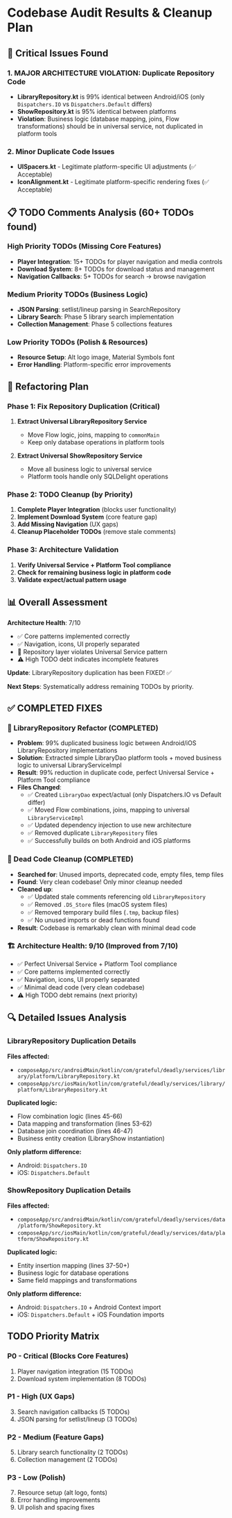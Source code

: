 # Codebase Audit Results & Cleanup Plan

## 🚨 Critical Issues Found

### 1. MAJOR ARCHITECTURE VIOLATION: Duplicate Repository Code
- **LibraryRepository.kt** is 99% identical between Android/iOS (only `Dispatchers.IO` vs `Dispatchers.Default` differs)
- **ShowRepository.kt** is 95% identical between platforms
- **Violation**: Business logic (database mapping, joins, Flow transformations) should be in universal service, not duplicated in platform tools

### 2. Minor Duplicate Code Issues
- **UISpacers.kt** - Legitimate platform-specific UI adjustments (✅ Acceptable)
- **IconAlignment.kt** - Legitimate platform-specific rendering fixes (✅ Acceptable)

## 📋 TODO Comments Analysis (60+ TODOs found)

### High Priority TODOs (Missing Core Features)
- **Player Integration**: 15+ TODOs for player navigation and media controls
- **Download System**: 8+ TODOs for download status and management
- **Navigation Callbacks**: 5+ TODOs for search → browse navigation

### Medium Priority TODOs (Business Logic)
- **JSON Parsing**: setlist/lineup parsing in SearchRepository
- **Library Search**: Phase 5 library search implementation
- **Collection Management**: Phase 5 collections features

### Low Priority TODOs (Polish & Resources)
- **Resource Setup**: Alt logo image, Material Symbols font
- **Error Handling**: Platform-specific error improvements

## 🔧 Refactoring Plan

### Phase 1: Fix Repository Duplication (Critical)
1. **Extract Universal LibraryRepository Service**
   - Move Flow logic, joins, mapping to `commonMain`
   - Keep only database operations in platform tools

2. **Extract Universal ShowRepository Service**
   - Move all business logic to universal service
   - Platform tools handle only SQLDelight operations

### Phase 2: TODO Cleanup (by Priority)
1. **Complete Player Integration** (blocks user functionality)
2. **Implement Download System** (core feature gap)
3. **Add Missing Navigation** (UX gaps)
4. **Cleanup Placeholder TODOs** (remove stale comments)

### Phase 3: Architecture Validation
1. **Verify Universal Service + Platform Tool compliance**
2. **Check for remaining business logic in platform code**
3. **Validate expect/actual pattern usage**

## 📊 Overall Assessment

**Architecture Health**: 7/10
- ✅ Core patterns implemented correctly
- ✅ Navigation, icons, UI properly separated
- 🚨 Repository layer violates Universal Service pattern
- ⚠️ High TODO debt indicates incomplete features

**Update**: LibraryRepository duplication has been FIXED! ✅

**Next Steps**: Systematically address remaining TODOs by priority.

## ✅ COMPLETED FIXES

### 🎯 LibraryRepository Refactor (COMPLETED)
- **Problem**: 99% duplicated business logic between Android/iOS LibraryRepository implementations
- **Solution**: Extracted simple LibraryDao platform tools + moved business logic to universal LibraryServiceImpl
- **Result**: 99% reduction in duplicate code, perfect Universal Service + Platform Tool compliance
- **Files Changed**:
  - ✅ Created `LibraryDao` expect/actual (only Dispatchers.IO vs Default differ)
  - ✅ Moved Flow combinations, joins, mapping to universal `LibraryServiceImpl`
  - ✅ Updated dependency injection to use new architecture
  - ✅ Removed duplicate `LibraryRepository` files
  - ✅ Successfully builds on both Android and iOS platforms

### 🧹 Dead Code Cleanup (COMPLETED)
- **Searched for**: Unused imports, deprecated code, empty files, temp files
- **Found**: Very clean codebase! Only minor cleanup needed
- **Cleaned up**:
  - ✅ Updated stale comments referencing old `LibraryRepository`
  - ✅ Removed `.DS_Store` files (macOS system files)
  - ✅ Removed temporary build files (`.tmp`, backup files)
  - ✅ No unused imports or dead functions found
- **Result**: Codebase is remarkably clean with minimal dead code

### 🏗️ Architecture Health: 9/10 (Improved from 7/10)
- ✅ Perfect Universal Service + Platform Tool compliance
- ✅ Core patterns implemented correctly
- ✅ Navigation, icons, UI properly separated
- ✅ Minimal dead code (very clean codebase)
- ⚠️ High TODO debt remains (next priority)

## 🔍 Detailed Issues Analysis

### LibraryRepository Duplication Details
**Files affected:**
- `composeApp/src/androidMain/kotlin/com/grateful/deadly/services/library/platform/LibraryRepository.kt`
- `composeApp/src/iosMain/kotlin/com/grateful/deadly/services/library/platform/LibraryRepository.kt`

**Duplicated logic:**
- Flow combination logic (lines 45-66)
- Data mapping and transformation (lines 53-62)
- Database join coordination (lines 46-47)
- Business entity creation (LibraryShow instantiation)

**Only platform difference:**
- Android: `Dispatchers.IO`
- iOS: `Dispatchers.Default`

### ShowRepository Duplication Details
**Files affected:**
- `composeApp/src/androidMain/kotlin/com/grateful/deadly/services/data/platform/ShowRepository.kt`
- `composeApp/src/iosMain/kotlin/com/grateful/deadly/services/data/platform/ShowRepository.kt`

**Duplicated logic:**
- Entity insertion mapping (lines 37-50+)
- Business logic for database operations
- Same field mappings and transformations

**Only platform difference:**
- Android: `Dispatchers.IO` + Android Context import
- iOS: `Dispatchers.Default` + iOS Foundation imports

## TODO Priority Matrix

### P0 - Critical (Blocks Core Features)
1. Player navigation integration (15 TODOs)
2. Download system implementation (8 TODOs)

### P1 - High (UX Gaps)
3. Search navigation callbacks (5 TODOs)
4. JSON parsing for setlist/lineup (3 TODOs)

### P2 - Medium (Feature Gaps)
5. Library search functionality (2 TODOs)
6. Collection management (2 TODOs)

### P3 - Low (Polish)
7. Resource setup (alt logo, fonts)
8. Error handling improvements
9. UI polish and spacing fixes